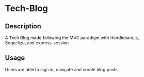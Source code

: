 # Tech-Blog

## Description
A Tech Blog made following the MVC paradigm with Handlebars.js, Sequelize, and express-session

## Usage
Users are able to sign in, navigate and create blog posts
